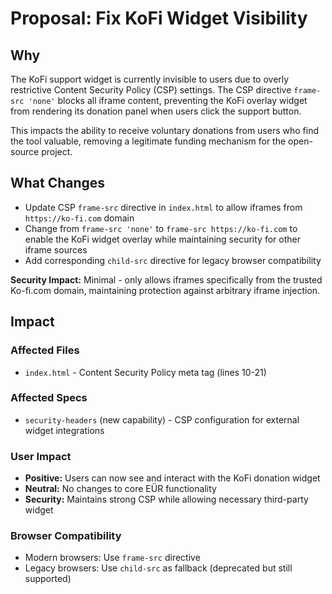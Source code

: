 # Proposal: Fix KoFi Widget Visibility

## Why

The KoFi support widget is currently invisible to users due to overly restrictive Content Security Policy (CSP) settings. The CSP directive `frame-src 'none'` blocks all iframe content, preventing the KoFi overlay widget from rendering its donation panel when users click the support button.

This impacts the ability to receive voluntary donations from users who find the tool valuable, removing a legitimate funding mechanism for the open-source project.

## What Changes

- Update CSP `frame-src` directive in `index.html` to allow iframes from `https://ko-fi.com` domain
- Change from `frame-src 'none'` to `frame-src https://ko-fi.com` to enable the KoFi widget overlay while maintaining security for other iframe sources
- Add corresponding `child-src` directive for legacy browser compatibility

**Security Impact:** Minimal - only allows iframes specifically from the trusted Ko-fi.com domain, maintaining protection against arbitrary iframe injection.

## Impact

### Affected Files
- `index.html` - Content Security Policy meta tag (lines 10-21)

### Affected Specs
- `security-headers` (new capability) - CSP configuration for external widget integrations

### User Impact
- **Positive:** Users can now see and interact with the KoFi donation widget
- **Neutral:** No changes to core EÜR functionality
- **Security:** Maintains strong CSP while allowing necessary third-party widget

### Browser Compatibility
- Modern browsers: Use `frame-src` directive
- Legacy browsers: Use `child-src` as fallback (deprecated but still supported)
